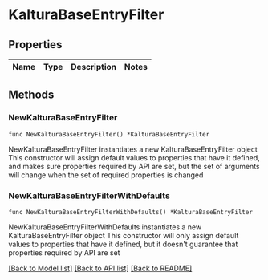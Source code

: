# KalturaBaseEntryFilter

## Properties

Name | Type | Description | Notes
------------ | ------------- | ------------- | -------------

## Methods

### NewKalturaBaseEntryFilter

`func NewKalturaBaseEntryFilter() *KalturaBaseEntryFilter`

NewKalturaBaseEntryFilter instantiates a new KalturaBaseEntryFilter object
This constructor will assign default values to properties that have it defined,
and makes sure properties required by API are set, but the set of arguments
will change when the set of required properties is changed

### NewKalturaBaseEntryFilterWithDefaults

`func NewKalturaBaseEntryFilterWithDefaults() *KalturaBaseEntryFilter`

NewKalturaBaseEntryFilterWithDefaults instantiates a new KalturaBaseEntryFilter object
This constructor will only assign default values to properties that have it defined,
but it doesn't guarantee that properties required by API are set


[[Back to Model list]](../README.md#documentation-for-models) [[Back to API list]](../README.md#documentation-for-api-endpoints) [[Back to README]](../README.md)


